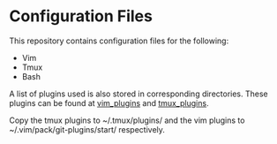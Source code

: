 # Configuration Files

This repository contains configuration files for the following:

* Vim
* Tmux
* Bash

A list of plugins used is also stored in corresponding directories. These plugins can be found at [vim_plugins](https://drive.google.com/drive/folders/1XhvJ8a_4kZhxU66ec5QEpRwgGsp8zeJ6?usp=sharing) and [tmux_plugins](https://drive.google.com/drive/folders/1C8ypdMNsd2odbuTlIJBDMNrfUCI-eDcn?usp=sharing).

Copy the tmux plugins to ~/.tmux/plugins/ and the vim plugins to ~/.vim/pack/git-plugins/start/ respectively.
